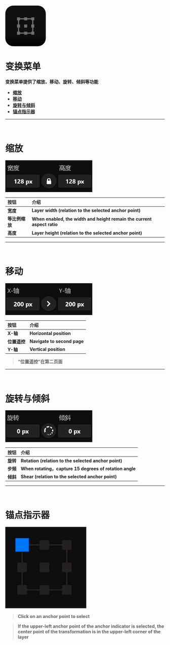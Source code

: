 ![Image](Images/Menus_TransformerMenu.png)
# **变换菜单**
**变换菜单提供了缩放、移动、旋转、倾斜等功能**
- [**缩放**](#缩放)
- [**移动**](#移动)
- [**旋转与倾斜**](#旋转与倾斜)
- [**锚点指示器**](#锚点指示器)


---
<br/>

# **缩放**
![Image](Images/Menus_TransformerMenu_Size.jpg)

|**按钮**|**介绍**|
|:-|:-|
|**宽度**|**Layer width  (relation to the selected anchor point)**|
|**等比例缩放**|**When enabled, the width and height remain the current aspect ratio**|
|**高度**|**Layer height  (relation to the selected anchor point)**|


---
<br/>

# **移动**
![Image](Images/Menus_TransformerMenu_Move.jpg)

|**按钮**|**介绍**|
|:-|:-|
|**X-轴**|**Horizontal position**|
|**位置遥控**|**Navigate to second page**|
|**Y-轴**|**Vertical position**|

> **“位置遥控”在第二页面**

---
<br/>

# **旋转与倾斜**
![Image](Images/Menus_TransformerMenu_RotateAndSkew.jpg)

|**按钮**|**介绍**|
|:-|:-|
|**旋转**|**Rotation  (relation to the selected anchor point)**|
|**步频**|**When rotating，capture 15 degrees of rotation angle**|
|**倾斜**|**Shear  (relation to the selected anchor point)**|


---
<br/>

# **锚点指示器**
![Image](Images/Menus_TransformerMenu_AnchorPointIndicator.jpg)

> **Click on an anchor point to select**

> **If the upper-left anchor point of the anchor indicator is selected, the center point of the transformation is in the upper-left corner of the layer**




